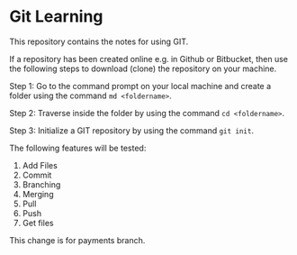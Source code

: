 # Git Learning
This repository contains the notes for using GIT.

If a repository has been created online e.g. in Github or Bitbucket, then use the following steps to download (clone) the repository on your machine.


Step 1:
Go to the command prompt on your local machine and create a folder using the command `md <foldername>`.

Step 2:
Traverse inside the folder by using the command `cd <foldername>`.

Step 3:
Initialize a GIT repository by using the command `git init`.




The following features will be tested:
1. Add Files
2. Commit
3. Branching
4. Merging
5. Pull
6. Push
7. Get files

This change is for payments branch.